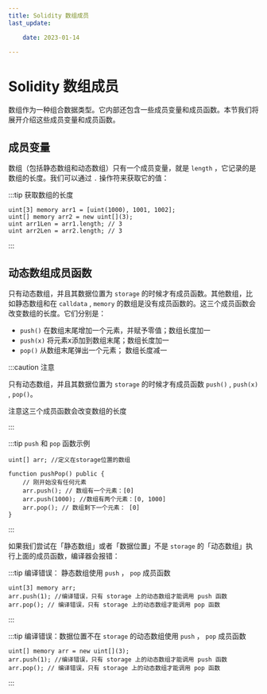 ```yaml
---
title: Solidity 数组成员
last_update:

    date: 2023-01-14

---
```


# Solidity 数组成员

数组作为一种组合数据类型。它内部还包含一些成员变量和成员函数。本节我们将展开介绍这些成员变量和成员函数。

## 成员变量

数组（包括静态数组和动态数组）只有一个成员变量，就是 `length` ，它记录的是数组的长度。我们可以通过 `.` 操作符来获取它的值：

:::tip 获取数组的长度

```solidity
uint[3] memory arr1 = [uint(1000), 1001, 1002];
uint[] memory arr2 = new uint[](3);
uint arr1Len = arr1.length; // 3
uint arr2Len = arr2.length; // 3
```

:::

## 动态数组成员函数

只有动态数组，并且其数据位置为 `storage` 的时候才有成员函数。其他数组，比如静态数组和在 `calldata` , `memory` 的数组是没有成员函数的。这三个成员函数会改变数组的长度。它们分别是：

* `push()` 在数组末尾增加一个元素，并赋予零值；数组长度加一
* `push(x)` 将元素x添加到数组末尾；数组长度加一
* `pop()` 从数组末尾弹出一个元素； 数组长度减一

:::caution 注意

只有动态数组，并且其数据位置为 `storage` 的时候才有成员函数 `push()` , `push(x)` , `pop()`。

注意这三个成员函数会改变数组的长度

:::

:::tip `push` 和 `pop` 函数示例

```solidity
uint[] arr; //定义在storage位置的数组

function pushPop() public {
    // 刚开始没有任何元素
    arr.push(); // 数组有一个元素：[0]
    arr.push(1000); //数组有两个元素：[0, 1000]
    arr.pop(); // 数组剩下一个元素： [0]
}
```

:::

如果我们尝试在「静态数组」或者「数据位置」不是 `storage` 的「动态数组」执行上面的成员函数，编译器会报错：

:::tip 编译错误： 静态数组使用 `push` ， `pop` 成员函数

```solidity
uint[3] memory arr;
arr.push(1); //编译错误，只有 storage 上的动态数组才能调用 push 函数
arr.pop(); // 编译错误，只有 storage 上的动态数组才能调用 pop 函数
```

:::

:::tip 编译错误：数据位置不在 `storage` 的动态数组使用 `push` ， `pop` 成员函数 

```solidity
uint[] memory arr = new uint[](3);
arr.push(1); //编译错误，只有 storage 上的动态数组才能调用 push 函数
arr.pop(); // 编译错误，只有 storage 上的动态数组才能调用 pop 函数
```

:::
